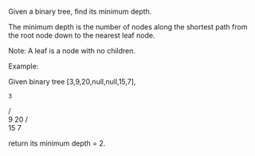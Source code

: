 Given a binary tree, find its minimum depth.

The minimum depth is the number of nodes along the shortest path from the root node down to the nearest leaf node.

Note:&nbsp;A leaf is a node with no children.

Example:

Given binary tree [3,9,20,null,null,15,7],


    3
   / \
  9  20
    /  \
   15   7

return its minimum&nbsp;depth = 2.

